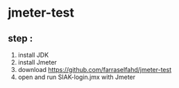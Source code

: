 # jmeter-test

## step : 
1. install JDK
2. install Jmeter
3. download https://github.com/farraselfahd/jmeter-test
4. open and run SIAK-login.jmx with Jmeter
